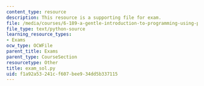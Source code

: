 ```yaml
---
content_type: resource
description: This resource is a supporting file for exam.
file: /media/courses/6-189-a-gentle-introduction-to-programming-using-python-january-iap-2011/f1a92a53241cf607bee934dd5b337115_exam_sol.py
file_type: text/python-source
learning_resource_types:
- Exams
ocw_type: OCWFile
parent_title: Exams
parent_type: CourseSection
resourcetype: Other
title: exam_sol.py
uid: f1a92a53-241c-f607-bee9-34dd5b337115
---
```

